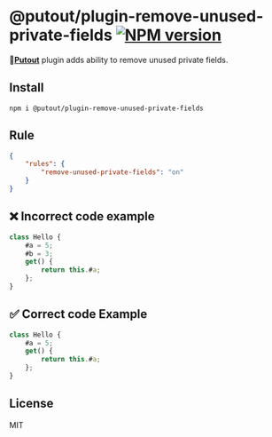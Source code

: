 # @putout/plugin-remove-unused-private-fields [![NPM version][NPMIMGURL]][NPMURL]

[NPMIMGURL]: https://img.shields.io/npm/v/@putout/plugin-remove-unused-private-fields.svg?style=flat&longCache=true
[NPMURL]: https://npmjs.org/package/@putout/plugin-remove-unused-private-fields"npm"

🐊[**Putout**](https://github.com/coderaiser/putout) plugin adds ability to remove unused private fields.

## Install

```
npm i @putout/plugin-remove-unused-private-fields
```

## Rule

```json
{
    "rules": {
        "remove-unused-private-fields": "on"
    }
}
```

## ❌ Incorrect code example

```js
class Hello {
    #a = 5;
    #b = 3;
    get() {
        return this.#a;
    };
}
```

## ✅ Correct code Example

```js
class Hello {
    #a = 5;
    get() {
        return this.#a;
    };
}
```

## License

MIT
